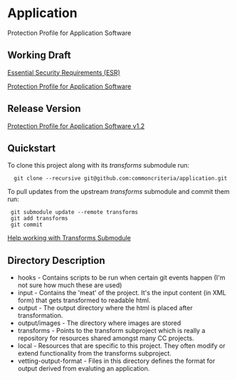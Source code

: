 Application
===========

Protection Profile for Application Software


## Working Draft
[Essential Security Requirements (ESR)](http://common-criteria.rhcloud.com/application/output/application-esr.html)

[Protection Profile for Application Software](http://common-criteria.rhcloud.com/application/output/application-release.html)

## Release Version
[Protection Profile for Application Software v1.2](https://www.niap-ccevs.org/Profile/Info.cfm?id=394)

## Quickstart
To clone this project along with its _transforms_ submodule run:

````
  git clone --recursive git@github.com:commoncriteria/application.git
````
To pull updates from the upstream _transforms_ submodule and commit them run:
````
 git submodule update --remote transforms
 git add transforms
 git commit
````

[Help working with Transforms Submodule](https://github.com/commoncriteria/transforms/wiki/Working-with-Transforms-as-a-Submodule)

## Directory Description
* hooks - Contains scripts to be run when certain git events happen (I'm not sure how much these are used)
* input - Contains the 'meat' of the project. It's the input content (in XML form) that gets transformed to readable html.
* output - The output directory where the html is placed after transformation.
* output/images - The directory where images are stored
* transforms - Points to the transform subproject which is really a repository for resources shared amongst many CC projects.
* local - Resources that are specific to this project. They often modify or extend functionality from the transforms subproject.
* vetting-output-format - Files in this directory defines the format for output derived from evaluting an application.


